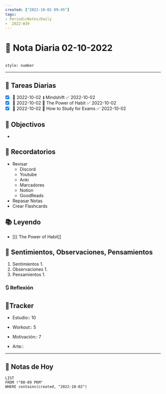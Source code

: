 ```yaml
---
created: ["2022-10-02 09:45"]
tags:
- PeriodicNotes/Daily
-  2022-W39
---
```


# 📅 Nota Diaria  02-10-2022
```toc

style: number

```

---
## 🔷 Tareas Diarias
- [x] 📅 2022-10-02 ⏫ Mindshift ✅ 2022-10-02
- [x] 📅 2022-10-02 🔼 The Power of Habit ✅ 2022-10-02
- [x] 📅 2022-10-02 🔽 How to Study for Exams ✅ 2022-10-02

## 🎯 Objectivos
- 
## 📕 Recordatorios
- Revisar
	- Discord
	- Youtube
	- Anki
	- Marcadores
	- Notion
	- GoodReads
- Repasar Notas
- Crear Flashcards

## 📚 Leyendo
- [[{ The Power of Habit]]
## 💬 Sentimientos, Observaciones, Pensamientos 
1. Sentimientos
	1. 
2. Observaciones
	1. 
3. Pensamientos
	1. 
### 🔃 Reflexión

## 🔷Tracker

- Estudio:: 10

- Workout:: 5

- Motivación:: 7

- Arte::
---

## 📅 Notas de Hoy
```dataview
LIST 
FROM !"00-09 PKM" 
WHERE contains(created, "2022-10-02")
```